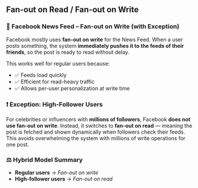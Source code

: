 ## Fan-out on Read / Fan-out on Write

### 📱 Facebook News Feed – Fan-out on Write (with Exception)

Facebook mostly uses **fan-out on write** for the News Feed. When a user posts something, the system **immediately pushes it to the feeds of their friends**, so the post is ready to read without delay.

This works well for regular users because:

- ✅ Feeds load quickly  
- ✅ Efficient for read-heavy traffic  
- ✅ Allows per-user personalization at write time  

### ❗ Exception: High-Follower Users

For celebrities or influencers with **millions of followers**, Facebook **does not use fan-out on write**. Instead, it switches to **fan-out on read** — meaning the post is fetched and shown dynamically when followers check their feeds. This avoids overwhelming the system with millions of write operations for one post.

### ⚖️ Hybrid Model Summary

- **Regular users** → *Fan-out on write*  
- **High-follower users** → *Fan-out on read*